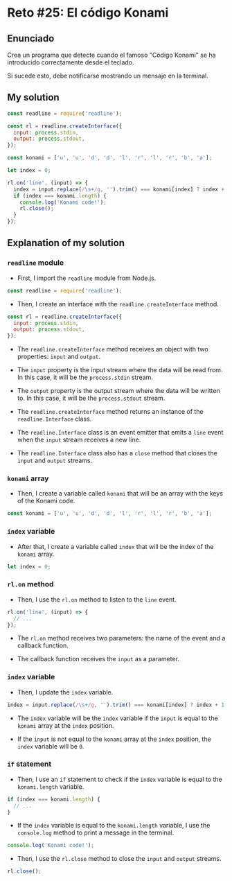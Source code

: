 # Reto #25: El código Konami

## Enunciado

Crea un programa que detecte cuando el famoso "Código Konami" se ha introducido correctamente desde el teclado.

Si sucede esto, debe notificarse mostrando un mensaje en la terminal.

## My solution

```js
const readline = require('readline');

const rl = readline.createInterface({
  input: process.stdin,
  output: process.stdout,
});

const konami = ['u', 'u', 'd', 'd', 'l', 'r', 'l', 'r', 'b', 'a'];

let index = 0;

rl.on('line', (input) => {
  index = input.replace(/\s+/g, '').trim() === konami[index] ? index + 1 : 0;
  if (index === konami.length) {
    console.log('Konami code!');
    rl.close();
  }
});
```

## Explanation of my solution

### `readline` module

- First, I import the `readline` module from Node.js.

```js
const readline = require('readline');
```

- Then, I create an interface with the `readline.createInterface` method.

```js
const rl = readline.createInterface({
  input: process.stdin,
  output: process.stdout,
});
```

- The `readline.createInterface` method receives an object with two properties: `input` and `output`.

- The `input` property is the input stream where the data will be read from. In this case, it will be the `process.stdin` stream.

- The `output` property is the output stream where the data will be written to. In this case, it will be the `process.stdout` stream.

- The `readline.createInterface` method returns an instance of the `readline.Interface` class.

- The `readline.Interface` class is an event emitter that emits a `line` event when the `input` stream receives a new line.

- The `readline.Interface` class also has a `close` method that closes the `input` and `output` streams.

### `konami` array

- Then, I create a variable called `konami` that will be an array with the keys of the Konami code.

```js
const konami = ['u', 'u', 'd', 'd', 'l', 'r', 'l', 'r', 'b', 'a'];
```

### `index` variable

- After that, I create a variable called `index` that will be the index of the `konami` array.

```js
let index = 0;
```

### `rl.on` method

- Then, I use the `rl.on` method to listen to the `line` event.

```js
rl.on('line', (input) => {
  // ...
});
```

- The `rl.on` method receives two parameters: the name of the event and a callback function.

- The callback function receives the `input` as a parameter.

### `index` variable

- Then, I update the `index` variable.

```js
index = input.replace(/\s+/g, '').trim() === konami[index] ? index + 1 : 0;
```

- The `index` variable will be the `index` variable if the `input` is equal to the `konami` array at the `index` position.

- If the `input` is not equal to the `konami` array at the `index` position, the `index` variable will be `0`.

### `if` statement

- Then, I use an `if` statement to check if the `index` variable is equal to the `konami.length` variable.

```js
if (index === konami.length) {
  // ...
}
```

- If the `index` variable is equal to the `konami.length` variable, I use the `console.log` method to print a message in the terminal.

```js
console.log('Konami code!');
```

- Then, I use the `rl.close` method to close the `input` and `output` streams.

```js
rl.close();
```
